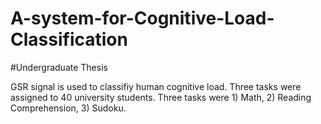 # A-system-for-Cognitive-Load-Classification

#Undergraduate Thesis

GSR signal is used to classifiy human cognitive load. Three tasks were assigned to 40 university students. Three tasks were 1) Math, 2) Reading Comprehension, 3) Sudoku.
